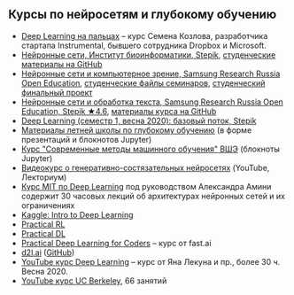 ## Курсы по нейросетям и глубокому обучению
- [Deep Learning на пальцах](https://www.youtube.com/watch?v=_q46x0tq2FQ&list=PL5FkQ0AF9O_o2Eb5Qn8pwCDg7TniyV1Wb) – курс Семена Козлова, разработчика стартапа Instrumental, бывшего сотрудника Dropbox и Microsoft.
- [Нейронные сети, Институт биоинформатики, Stepik](https://stepik.org/course/401), [студенческие материалы на GitHub](https://github.com/stacymiller/stepic_neural_networks_public)
- [Нейронные сети и компьютерное зрение, Samsung Research Russia Open Education](https://stepik.org/course/50352), [студенческие файлы семинаров](https://github.com/smartsinovich/Stepik_NeuralNetworks_and_ComputerVision), [студенческий финальный проект](https://github.com/ValentinKovalev/Samsung-stepik-cv-course-final-task)
- [Нейронные сети и обработка текста, Samsung Research Russia Open Education, Stepik ★4.6](https://stepik.org/course/54098), [материалы курса на GitHub](https://github.com/Samsung-IT-Academy/stepik-dl-nlp)
- [Deep Learning (семестр 1, весна 2020): базовый поток, Stepik](https://stepik.org/course/65388/)
- [Материалы летней школы по глубокому обучению](https://github.com/olferuk/MLSummerSchool) (в форме презентаций и блокнотов Jupyter)
- [Курс "Современные методы машинного обучения" ВШЭ](https://github.com/hse-ds/iad-deep-learning) (блокноты Jupyter)
- [Видеокурс о генеративно-состязательных нейросетях](https://www.youtube.com/watch?v=SlJgPIOlpiI&list=PL-_cKNuVAYAVA2LtnKTukF6nKGnXhk0OB) (YouTube, Лекториум)
- [Курс MIT по Deep Learning](https://www.youtube.com/watch?v=njKP3FqW3Sk&list=PLtBw6njQRU-rwp5__7C0oIVt26ZgjG9NI) под руководством Александра Амини содержит 30 часовых лекций об архитектурах нейронных сетей и их ограничениях
- [Kaggle: Intro to Deep Learning](https://www.kaggle.com/learn/intro-to-deep-learning)
- [Practical RL](https://github.com/yandexdataschool/Practical_RL)
- [Practical DL](https://github.com/yandexdataschool/Practical_DL)
- [Practical Deep Learning for Coders](https://course.fast.ai/) – курс от fast.ai
- [d2l.ai](https://d2l.ai/) ([GitHub](https://github.com/d2l-ai/d2l-en))
- [YouTube курс Deep Learning](https://www.youtube.com/watch?v=0bMe_vCZo30&list=PLLHTzKZzVU9eaEyErdV26ikyolxOsz6mq&index=1) – курс от Яна Лекуна и пр., более 30 ч. Весна 2020.
- [YouTube курс UC Berkeley](https://www.youtube.com/playlist?list=PLuv1FSpHurUevSXe_k0S7Onh6ruL-_NNh), 66 занятий